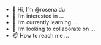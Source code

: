 - 👋 Hi, I’m @rosenaidu
- 👀 I’m interested in ...
- 🌱 I’m currently learning ...
- 💞️ I’m looking to collaborate on ...
- 📫 How to reach me ...

<!---
rosenaidu/rosenaidu is a ✨ special ✨ repository because its `README.md` (this file) appears on your GitHub profile.
You can click the Preview link to take a look at your changes.
--->
